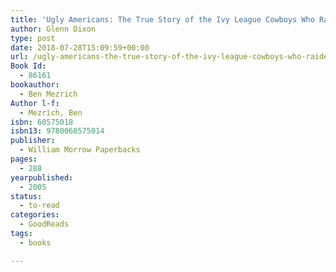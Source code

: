 ```yaml
---
title: 'Ugly Americans: The True Story of the Ivy League Cowboys Who Raided the Asian Markets for Millions'
author: Glenn Dixon
type: post
date: 2018-07-28T15:09:59+00:00
url: /ugly-americans-the-true-story-of-the-ivy-league-cowboys-who-raided-the-asian-markets-for-millions/
Book Id:
  - 86161
bookauthor:
  - Ben Mezrich
Author l-f:
  - Mezrich, Ben
isbn: 60575018
isbn13: 9780060575014
publisher:
  - William Morrow Paperbacks
pages:
  - 288
yearpublished:
  - 2005
status:
  - to-read
categories:
  - GoodReads
tags:
  - books

---
```

